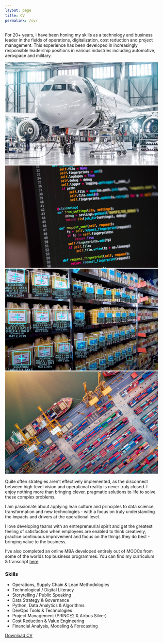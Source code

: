 ```yaml
---
layout: page
title: CV
permalink: /cv/
---
```


For 20+ years, I have been honing my skills as a technology and business leader in the fields of operations, digitalization, cost reduction and project management. This experience has been developed in increasingly responsible leadership positions in various industries including automotive, aerospace and military.

<div class="gallery-box">
  <div class="gallery gallery--post">
    <img src="/images/headers/aerospace.jpg" loading="lazy" alt="Aerospace">
    <img src="/images/headers/coding.jpg" loading="lazy" alt="Digitalization">
    <img src="/images/headers/ocv.jpg" loading="lazy" alt="Analytics">
    <img src="/images/headers/supply.jpg" loading="lazy" alt="Supply Chain">
  </div>
</div>

Quite often strategies aren’t effectively implemented, as the disconnect between high-level vision and operational reality is never truly closed. I enjoy nothing more than bringing clever, pragmatic solutions to life to solve these complex problems.

I am passionate about applying lean culture and principles to data science, transformation and new technologies - with a focus on truly understanding the impacts and drivers at the operational level.

I love developing teams with an entrepreneurial spirit and get the greatest feeling of satisfaction when employees are enabled to think creatively, practice continuous improvement and focus on the things they do best - bringing value to the business.

I’ve also completed an online MBA developed entirely out of MOOCs from some of the worlds top business programmes. You can find my curriculum & transcript [here](/mba/)

### Skills
- Operations, Supply Chain & Lean Methodologies
- Technological / Digital Literacy
- Storytelling / Public Speaking
- Data Strategy & Governance
- Python, Data Analytics & Algorithms
- DevOps Tools & Technologies
- Project Management (PRINCE2 & Airbus Silver)
- Cost Reduction & Value Engineering
- Financial Analysis, Modeling & Forecasting

<a class="button button--medium" target="_blank" rel="noopener noreferrer" href="https://www.clintbird.com/files/resume.pdf">Download CV</a>
